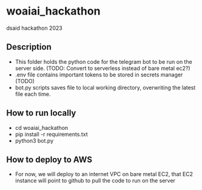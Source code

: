 # woaiai_hackathon
dsaid hackathon 2023 

## Description
- This folder holds the python code for the telegram bot to be run on the server side. (TODO: Convert to serverless instead of bare metal ec2?)
- .env file contains important tokens to be stored in secrets manager (TODO)
- bot.py scripts saves file to local working directory, overwriting the latest file each time. 

## How to run locally 
- cd woaiai_hackathon
- pip install -r requirements.txt
- python3 bot.py

## How to deploy to AWS
- For now, we will deploy to an internet VPC on bare metal EC2, that EC2 instance will point to github to pull the code to run on the server